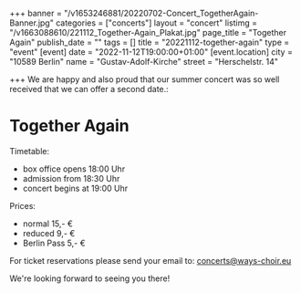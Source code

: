 +++
banner = "/v1653246881/20220702-Concert_TogetherAgain-Banner.jpg"
categories = ["concerts"]
layout = "concert"
listimg = "/v1663088610/221112_Together-Again_Plakat.jpg"
page_title = "Together Again"
publish_date = ""
tags = []
title = "20221112-together-again"
type = "event"
[event]
date = "2022-11-12T19:00:00+01:00"
[event.location]
city = "10589 Berlin"
name = "Gustav-Adolf-Kirche"
street = "Herschelstr. 14"

+++
We are happy and also proud that our summer concert was so well received that we can offer a second date.:

# Together Again

Timetable: 

* box office opens 18:00 Uhr
* admission from 18:30 Uhr
* concert begins at 19:00 Uhr

Prices:

* normal 15,- €
* reduced 9,- €
* Berlin Pass 5,- €

For ticket reservations please send your email to: concerts@ways-choir.eu

We're looking forward to seeing you there!